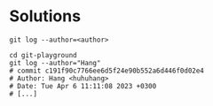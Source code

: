 # Solutions

```shell
git log --author=<author>
```

```shell
cd git-playground
git log --author="Hang"
# commit c191f90c7766ee6d5f24e90b552a6d446f0d02e4
# Author: Hang <huhuhang>
# Date: Tue Apr 6 11:11:08 2023 +0300
# [...]
```
